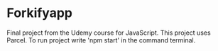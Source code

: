 # Forkifyapp
Final project from the Udemy course for JavaScript.
This project  uses Parcel.
To run project write 'npm start' in the command terminal.
